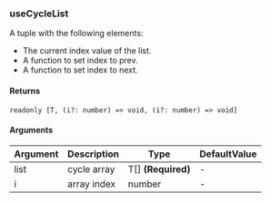 ### useCycleList

A tuple with the following elements:
- The current index value of the list.
- A function to set index to prev.
- A function to set index to next.

#### Returns
`readonly [T, (i?: number) => void, (i?: number) => void]`

#### Arguments
|Argument|Description|Type|DefaultValue|
|---|---|---|---|
|list|cycle array|T[]  **(Required)**|-|
|i|array index|number |-|